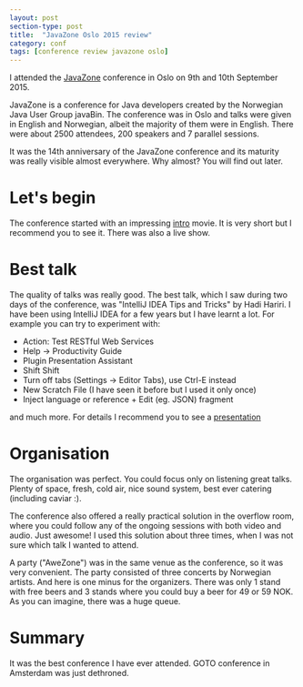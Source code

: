 ```yaml
---
layout: post
section-type: post
title:  "JavaZone Oslo 2015 review"
category: conf
tags: [conference review javazone oslo]
---
```

I attended the [JavaZone][javazone2015] conference in Oslo on 9th and 10th September 2015.

JavaZone is a conference for Java developers created by the Norwegian Java User Group javaBin.
The conference was in Oslo and talks were given in English and Norwegian, albeit the majority of them were in English.
There were about 2500 attendees, 200 speakers and 7 parallel sessions.

It was the 14th anniversary of the JavaZone conference and its maturity was really visible almost everywhere.
Why almost? You will find out later.

# Let's begin
The conference started with an impressing [intro][intro] movie. It is very short but I recommend you to see it.
There was also a live show.

# Best talk
The quality of talks was really good. The best talk, which I saw during two days of the conference, was
"IntelliJ IDEA Tips and Tricks" by Hadi Hariri. I have been using IntelliJ IDEA for a few years but I have
learnt a lot. For example you can try to experiment with:

* Action: Test RESTful Web Services
* Help -> Productivity Guide
* Plugin Presentation Assistant
* Shift Shift
* Turn off tabs (Settings -> Editor Tabs), use Ctrl-E instead
* New Scratch File (I have seen it before but I used it only once)
* Inject language or reference + Edit (eg. JSON) fragment

and much more. For details I recommend you to see a [presentation][intellij-video]

# Organisation
The organisation was perfect. You could focus only on listening great talks. Plenty of space,
fresh, cold air, nice sound system, best ever catering (including caviar :).

The conference also offered a really practical solution in the overflow room, where you could follow
any of the ongoing sessions with both video and audio. Just awesome! I used this solution about three
times, when I was not sure which talk I wanted to attend.

A party ("AweZone") was in the same venue as the conference, so it was very convenient. The party
consisted of three concerts by Norwegian artists. And here is one minus for the organizers. There
was only 1 stand with free beers and 3 stands where you could buy a beer for 49 or 59 NOK. As
you can imagine, there was a huge queue.

# Summary
It was the best conference I have ever attended. GOTO conference in Amsterdam was just dethroned.

[javazone2015]:   http://2015.javazone.no
[intro]:          http://vimeo.com/1393281035
[intellij-video]: http://2015.javazone.no/details.html?talk=0802cb9274ebf62bddf5f8563d99a9a95daf0b5c8c2c39548971855882364ac8